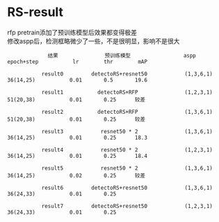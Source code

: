 # RS-result
rfp pretrain添加了预训练模型后效果都变得极差  
修改aspp后，检测框略微少了一些，不是很明显，影响不是很大






  
                 结果               预训练模型                 aspp                epoch+step           lr        thr        mAP      

               result0         detectoRS+resnet50            (1,3,6,1)             36(14,25)           0.01       0.5       19.6  

               result1           detectoRS+RFP               (1,2,3,1)             51(20,38)           0.01       0.25      较差
 
               result2           detectoRS+RFP               (1,3,6,1)             51(20,38)           0.01       0.25      较差
    
               result3            resnet50 * 2               (1,3,6,1)             36(14,25)           0.01       0.25      18.3 

               result4            resnet50 * 2               (1,2,3,1)             36(14,25)           0.01       0.25      18.4

               result5            resnet50 * 2               (1,3,6,1)             36(14,25)           0.02       0.25      较差
 
               result6         detectoRS+resnet50            (1,3,6,1)             36(24,33)           0.01       0.25  

               result7         detectoRS+resnet50            (1,2,3,1)             36(24,33)           0.01       0.25
